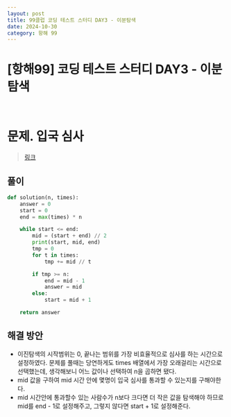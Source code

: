 ```yaml
---
layout: post
title: 99클럽 코딩 테스트 스터디 DAY3 - 이분탐색
date: 2024-10-30
category: 항해 99 
---
```


# [항해99] 코딩 테스트 스터디 DAY3 - 이분탐색

<br>

# 문제. 입국 심사
> [링크](https://school.programmers.co.kr/learn/courses/30/lessons/43238)




## 풀이

```python
def solution(n, times):
    answer = 0
    start = 0
    end = max(times) * n

    while start <= end:
        mid = (start + end) // 2
        print(start, mid, end)
        tmp = 0
        for t in times:
            tmp += mid // t

        if tmp >= n:
            end = mid - 1
            answer = mid
        else:
            start = mid + 1

    return answer
```

## 해결 방안
- 이진탐색의 시작범위는 0, 끝나는 범위를 가장 비효율적으로 심사를 하는 시간으로 설정하였다. 문제를 풀때는 당연하게도 times 배열에서 가장 오래걸리는 시간으로
선택했는데, 생각해보니 어느 값이나 선택하여 n을 곱하면 됐다. 
- mid 값을 구하여 mid 시간 안에 몇명이 입국 심사를 통과할 수 있는지를 구해야한다. 
- mid 시간안에 통과할수 있는 사람수가 n보다 크다면 더 작은 값을 탐색해야 하므로 mid를 end - 1로 설정해주고, 그렇지 않다면 start + 1로 설정해준다.  